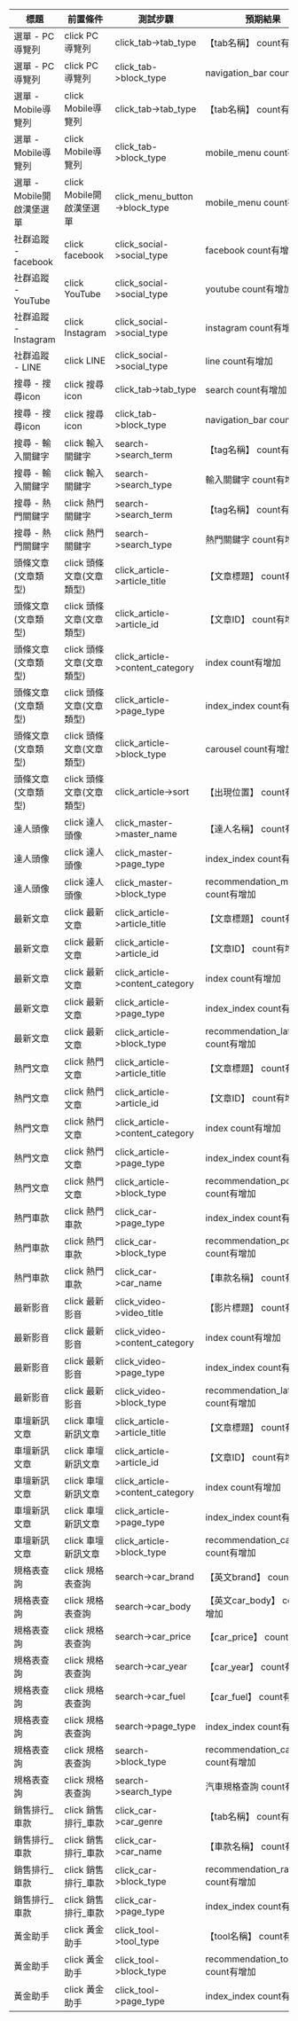 | 標題 | 前置條件 | 測試步驟 | 預期結果 |
|---|---|---|---|
| 選單 - PC導覽列 | click PC導覽列 | click_tab->tab_type | 【tab名稱】 count有增加 |
| 選單 - PC導覽列 | click PC導覽列 | click_tab->block_type | navigation_bar count有增加 |
| 選單 - Mobile導覽列 | click Mobile導覽列 | click_tab->tab_type | 【tab名稱】 count有增加 |
| 選單 - Mobile導覽列 | click Mobile導覽列 | click_tab->block_type | mobile_menu count有增加 |
| 選單 - Mobile開啟漢堡選單 | click Mobile開啟漢堡選單 | click_menu_button->block_type | mobile_menu count有增加 |
| 社群追蹤 - facebook | click facebook | click_social->social_type | facebook count有增加 |
| 社群追蹤 - YouTube | click  YouTube | click_social->social_type | youtube count有增加 |
| 社群追蹤 - Instagram | click Instagram | click_social->social_type | instagram count有增加 |
| 社群追蹤 - LINE | click LINE | click_social->social_type | line count有增加 |
| 搜尋 - 搜尋icon | click 搜尋icon | click_tab->tab_type | search count有增加 |
| 搜尋 - 搜尋icon | click 搜尋icon | click_tab->block_type | navigation_bar count有增加 |
| 搜尋 - 輸入關鍵字 | click 輸入關鍵字 | search->search_term | 【tag名稱】 count有增加 |
| 搜尋 - 輸入關鍵字 | click 輸入關鍵字 | search->search_type | 輸入關鍵字 count有增加 |
| 搜尋 - 熱門關鍵字 | click 熱門關鍵字 | search->search_term | 【tag名稱】 count有增加 |
| 搜尋 - 熱門關鍵字 | click 熱門關鍵字 | search->search_type | 熱門關鍵字 count有增加 |
| 頭條文章(文章類型) | click 頭條文章(文章類型) | click_article->article_title | 【文章標題】 count有增加 |
| 頭條文章(文章類型) | click 頭條文章(文章類型) | click_article->article_id | 【文章ID】 count有增加 |
| 頭條文章(文章類型) | click 頭條文章(文章類型) | click_article->content_category | index count有增加 |
| 頭條文章(文章類型) | click 頭條文章(文章類型) | click_article->page_type | index_index count有增加 |
| 頭條文章(文章類型) | click 頭條文章(文章類型) | click_article->block_type | carousel count有增加 |
| 頭條文章(文章類型) | click 頭條文章(文章類型) | click_article->sort | 【出現位置】 count有增加 |
| 達人頭像 | click 達人頭像 | click_master->master_name | 【達人名稱】 count有增加 |
| 達人頭像 | click 達人頭像 | click_master->page_type | index_index count有增加 |
| 達人頭像 | click 達人頭像 | click_master->block_type | recommendation_master count有增加 |
| 最新文章 | click 最新文章 | click_article->article_title | 【文章標題】 count有增加 |
| 最新文章 | click 最新文章 | click_article->article_id | 【文章ID】 count有增加 |
| 最新文章 | click 最新文章 | click_article->content_category | index count有增加 |
| 最新文章 | click 最新文章 | click_article->page_type | index_index count有增加 |
| 最新文章 | click 最新文章 | click_article->block_type | recommendation_latest count有增加 |
| 熱門文章 | click 熱門文章 | click_article->article_title | 【文章標題】 count有增加 |
| 熱門文章 | click 熱門文章 | click_article->article_id | 【文章ID】 count有增加 |
| 熱門文章 | click 熱門文章 | click_article->content_category | index count有增加 |
| 熱門文章 | click 熱門文章 | click_article->page_type | index_index count有增加 |
| 熱門文章 | click 熱門文章 | click_article->block_type | recommendation_popular count有增加 |
| 熱門車款 | click 熱門車款 | click_car->page_type | index_index count有增加 |
| 熱門車款 | click 熱門車款 | click_car->block_type | recommendation_popular count有增加 |
| 熱門車款 | click 熱門車款 | click_car->car_name | 【車款名稱】 count有增加 |
| 最新影音 | click 最新影音 | click_video->video_title | 【影片標題】 count有增加 |
| 最新影音 | click 最新影音 | click_video->content_category | index count有增加 |
| 最新影音 | click 最新影音 | click_video->page_type | index_index count有增加 |
| 最新影音 | click 最新影音 | click_video->block_type | recommendation_latest count有增加 |
| 車壇新訊文章 | click 車壇新訊文章 | click_article->article_title | 【文章標題】 count有增加 |
| 車壇新訊文章 | click 車壇新訊文章 | click_article->article_id | 【文章ID】 count有增加 |
| 車壇新訊文章 | click 車壇新訊文章 | click_article->content_category | index count有增加 |
| 車壇新訊文章 | click 車壇新訊文章 | click_article->page_type | index_index count有增加 |
| 車壇新訊文章 | click 車壇新訊文章 | click_article->block_type | recommendation_car_news count有增加 |
| 規格表查詢 | click 規格表查詢 | search->car_brand | 【英文brand】 count有增加 |
| 規格表查詢 | click 規格表查詢 | search->car_body | 【英文car_body】 count有增加 |
| 規格表查詢 | click 規格表查詢 | search->car_price | 【car_price】 count有增加 |
| 規格表查詢 | click 規格表查詢 | search->car_year | 【car_year】 count有增加 |
| 規格表查詢 | click 規格表查詢 | search->car_fuel | 【car_fuel】 count有增加 |
| 規格表查詢 | click 規格表查詢 | search->page_type | index_index count有增加 |
| 規格表查詢 | click 規格表查詢 | search->block_type | recommendation_car_spec count有增加 |
| 規格表查詢 | click 規格表查詢 | search->search_type | 汽車規格查詢 count有增加 |
| 銷售排行_車款 | click 銷售排行_車款 | click_car->car_genre | 【tab名稱】 count有增加 |
| 銷售排行_車款 | click 銷售排行_車款 | click_car->car_name | 【車款名稱】 count有增加 |
| 銷售排行_車款 | click 銷售排行_車款 | click_car->block_type | recommendation_ranking count有增加 |
| 銷售排行_車款 | click 銷售排行_車款 | click_car->page_type | index_index count有增加 |
| 黃金助手 | click 黃金助手 | click_tool->tool_type | 【tool名稱】 count有增加 |
| 黃金助手 | click 黃金助手 | click_tool->block_type | recommendation_tool count有增加 |
| 黃金助手 | click 黃金助手 | click_tool->page_type | index_index count有增加 |
